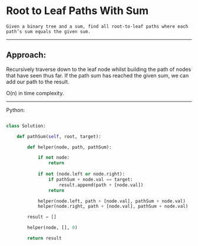 # Root to Leaf Paths With Sum

    Given a binary tree and a sum, find all root-to-leaf paths where each
    path’s sum equals the given sum.


---

## Approach:

Recursively traverse down to the leaf node whilst building the path of nodes
that have seen thus far. If the path sum has reached the given sum, we can add
our path to the result.

O(n) in time complexity.

---

Python:

```python

class Solution:

    def pathSum(self, root, target):

        def helper(node, path, pathSum):

            if not node:
                return
            
            if not (node.left or node.right):
                if pathSum + node.val == target:
                    result.append(path + [node.val])
                return

            helper(node.left, path + [node.val], pathSum + node.val)
            helper(node.right, path + [node.val], pathSum + node.val)

        result = []

        helper(node, [], 0)

        return result
```
